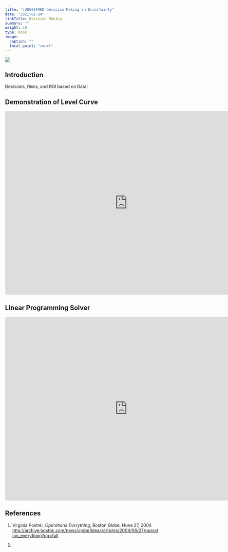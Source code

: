 ```yaml
---
title: "\U0001F9ED Decision Making in Uncertainty"
date: "2021-01-24"
linkTitle: Decision Making
summary: ""
weight: 50
type: book
image:
  caption: ""
  focal_point: "smart"
---
```


![](featured.jpg)

## Introduction

Decisions, Risks, and ROI based on Data!

## Demonstration of Level Curve
<iframe src="https://www.geogebra.org/classic/xpdx7fae?embed" width="800" height="600" allowfullscreen style="border: 1px solid #e4e4e4;border-radius: 4px;" frameborder="0"></iframe>


## Linear Programming Solver

<iframe src="https://www.geogebra.org/classic/xdqrtg4m?embed" width="800" height="600" allowfullscreen style="border: 1px solid #e4e4e4;border-radius: 4px;" frameborder="0"></iframe>


## References
1. Virginia Postrel, *Operations Everything*, Boston Globe, Hune 27, 2004. <http://archive.boston.com/news/globe/ideas/articles/2004/06/27/operation_everything?pg=full>

1. 
